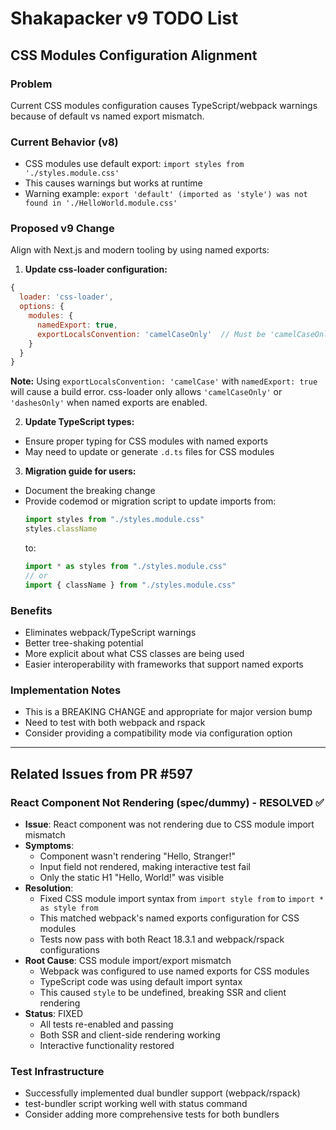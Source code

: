 # Shakapacker v9 TODO List

## CSS Modules Configuration Alignment

### Problem

Current CSS modules configuration causes TypeScript/webpack warnings because of default vs named export mismatch.

### Current Behavior (v8)

- CSS modules use default export: `import styles from './styles.module.css'`
- This causes warnings but works at runtime
- Warning example: `export 'default' (imported as 'style') was not found in './HelloWorld.module.css'`

### Proposed v9 Change

Align with Next.js and modern tooling by using named exports:

1. **Update css-loader configuration:**

```javascript
{
  loader: 'css-loader',
  options: {
    modules: {
      namedExport: true,
      exportLocalsConvention: 'camelCaseOnly'  // Must be 'camelCaseOnly' or 'dashesOnly' with namedExport: true
    }
  }
}
```

**Note:** Using `exportLocalsConvention: 'camelCase'` with `namedExport: true` will cause a build error.
css-loader only allows `'camelCaseOnly'` or `'dashesOnly'` when named exports are enabled.

2. **Update TypeScript types:**

- Ensure proper typing for CSS modules with named exports
- May need to update or generate `.d.ts` files for CSS modules

3. **Migration guide for users:**

- Document the breaking change
- Provide codemod or migration script to update imports from:
  ```javascript
  import styles from "./styles.module.css"
  styles.className
  ```
  to:
  ```javascript
  import * as styles from "./styles.module.css"
  // or
  import { className } from "./styles.module.css"
  ```

### Benefits

- Eliminates webpack/TypeScript warnings
- Better tree-shaking potential
- More explicit about what CSS classes are being used
- Easier interoperability with frameworks that support named exports

### Implementation Notes

- This is a BREAKING CHANGE and appropriate for major version bump
- Need to test with both webpack and rspack
- Consider providing a compatibility mode via configuration option

---

## Related Issues from PR #597

### React Component Not Rendering (spec/dummy) - RESOLVED ✅

- **Issue**: React component was not rendering due to CSS module import mismatch
- **Symptoms**:
  - Component wasn't rendering "Hello, Stranger!"
  - Input field not rendered, making interactive test fail
  - Only the static H1 "Hello, World!" was visible
- **Resolution**:
  - Fixed CSS module import syntax from `import style from` to `import * as style from`
  - This matched webpack's named exports configuration for CSS modules
  - Tests now pass with both React 18.3.1 and webpack/rspack configurations
- **Root Cause**: CSS module import/export mismatch
  - Webpack was configured to use named exports for CSS modules
  - TypeScript code was using default import syntax
  - This caused `style` to be undefined, breaking SSR and client rendering
- **Status**: FIXED
  - All tests re-enabled and passing
  - Both SSR and client-side rendering working
  - Interactive functionality restored

### Test Infrastructure

- Successfully implemented dual bundler support (webpack/rspack)
- test-bundler script working well with status command
- Consider adding more comprehensive tests for both bundlers
